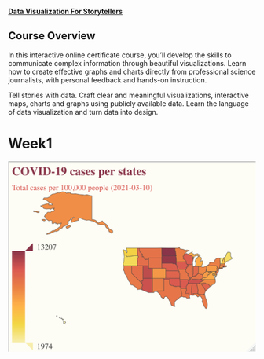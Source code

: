 
[**Data Visualization For
Storytellers**](https://multimedia.journalism.berkeley.edu/workshops/online-data-visualization-course/)

## Course Overview

In this interactive online certificate course, you’ll develop the skills
to communicate complex information through beautiful visualizations.
Learn how to create effective graphs and charts directly from
professional science journalists, with personal feedback and hands-on
instruction.

Tell stories with data. Craft clear and meaningful visualizations,
interactive maps, charts and graphs using publicly available data. Learn
the language of data visualization and turn data into
design.

# Week1

<center>

![COVID](https://github.com/vincentmanz/Data-Visualization-For-Storytellers/blob/master/week1/figures/cases.png)

</center>
